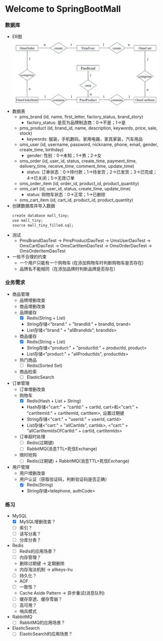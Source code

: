 # Welcome to SpringBootMall

### 数据库

* ER图
  ![ER](docs/img/ER.png)
* 数据表
  * pms_brand (id, name, first_letter, factory_status, brand_story)
    * factory_status: 是否为品牌制造商：0->不是；1->是
  * pms_product (id, brand_id, name, description, keywords, price, sale, stock)
    * keywords: 服装，手机数码，家用电器，家具家装，汽车用品
  * ums_user (id, username, password, nickname, phone, email, gender, create_time, birthday)
    * gender: 性别：0->未知；1->男；2->女
  * oms_order (id, user_id, status, create_time, payment_time, delivery_time, receive_time, comment_time, update_time)
    * status: 订单状态：0->待付款；1->待发货；2->已发货；3->已完成；4->已关闭；5->无效订单
  * oms_order_item (id, order_id, product_id, product_quantity)
  * oms_cart (id, user_id, status, create_time, update_time)
    * status: 购物车状态：0->正常；1->已删除
  * oms_cart_item (id, cart_id, product_id, product_quantity)
* 创建数据库并导入数据
  ```shell
  create database mall_tiny;
  use mall_tiny;
  source mall_tiny_filled.sql;
  ```
* 测试
  * PmsBrandDaoTest -> PmsProductDaoTest -> UmsUserDaoTest -> OmsCartDaoTest -> OmsCartItemDaoTest -> OmsOrderDaoTest -> OmsOrderItemDaoTest
* 一些不合理的约束
  * 一个用户只能有一个购物车 (在添加购物车时判断购物车是否存在)
  * 品牌名不能相同（在添加品牌时判断品牌是否存在）

### 业务需求

* 商品管理
  * 品牌增删改查
  * 商品增删改查
  * 品牌缓存
    - [X]  Redis(String + List)
      - String存储<"brand:" + "brandId:" + brandId, brand>
      - List存储<"brand:" + "allBrandIds", brandIds>
  * 商品缓存
    - [X]  Redis(String + List)
      - String存储<"product:" + "productId:" + productId, product>
      - List存储<"product:" + "allProductIds", productIds>
  * 热门商品
    - [ ]  Redis(Sorted Set)
  * 商品检索
    - [ ]  ElasticSearch
* 订单管理
  * 订单增删改查
  * 购物车
    - [X]  Redis(Hash + List + String)
      - Hash存储<"cart:" + "cartId:" + cartId, cart>和<"cart:" + "cartItemId:" + cartItemId, cartItem>, 设置过期键
      - String存储<"cart:" + "userId:" + userId, cartId>
      - List存储<"cart:" + "allCartIds", cartIds>, <"cart:" + "allCartItemIdsOfCartId:" + cartId, cartItemIds>
  * 订单超时处理
    - [ ]  Redis(过期键)
    - [ ]  RabbitMQ(消息TTL+死信Exchange)
  * 限时抢购
    - [ ]  Redis(过期键) + RabbitMQ(消息TTL+死信Exchange)
* 用户管理
  * 用户增删改查
  * 用户认证（获取验证码，判断验证码是否正确）
    - [X]  Redis(String)
      - String存储<telephone, authCode>

### 练习

* MySQL
  - [X]  MySQL增删改查？
  - [ ]  索引？
  - [ ]  读写分离？
  - [ ]  分库分表？
* Redis
  - [ ]  Redis的应用场景？
  - [ ]  内存管理？
    - 删除过期键 -> 定期删除
    - 内存淘汰机制 -> allkeys-lru
  - [ ]  持久化？
    - AOF
  - [ ]  一致性？
    - Cache Aside Pattern -> 异步重试(消息队列)
  - [ ]  缓存穿透、缓存雪崩？
  - [ ]  高可用？
    - 哨兵模式
* RabbitMQ
  - [ ]  RabbitMQ的应用场景？
* ElasticSearch
  - [ ]  ElasticSearch的应用场景？
